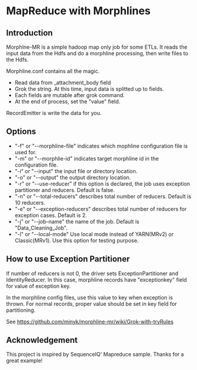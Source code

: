 MapReduce with Morphlines
==========================

## Introduction

Morphlne-MR is a simple hadoop map only job for some ETLs. It reads the input data from the Hdfs and do a morphline processing, then write files to the Hdfs. 

Morphline.conf contains all the magic.
* Read data from _attachment_body field
* Grok the string. At this time, input data is splitted up to fields. 
* Each fields are mutable after grok command.
* At the end of process, set the "value" field. 

RecordEmitter is write the data for you. 

## Options

- "-f" or "--morphline-file" indicates which mophline configuration file is used for.
- "-m" or "--morphlie-id" indicates target morphline id in the configuration file. 
- "-i" or "--input" the input file or directory location.
- "-o" or "--output" the output directory location.
- "-r" or "--use-reducer" if this option is declared, the job uses exception partitioner and reducers. Default is false.
- "-n" or "--total-reducers" describes total number of reducers. Default is 10 reducers.
- "-e" or "--exception-reducers" describes total number of reducers for exception cases. Default is 2.
- "-j" or "--job-name" the name of the job. Default is "Data_Cleaning_Job".
- "-l" or "--local-mode" Use local mode instead of YARN(MRv2) or Classic(MRv1). Use this option for testing purpose.

## How to use Exception Partitioner

If number of reducers is not 0, the driver sets ExceptionPartitioner and IdentityReducer. In this case, morphline records have "exceptionkey" field for value of exception key.

In the morphline config files, use this value to key when exception is thrown. For normal records, proper value should be set in key field for partitioning.

See https://github.com/minyk/morphline-mr/wiki/Grok-with-tryRules

## Acknowledgement

This project is inspired by SequenceIQ' Mapreduce sample. Thanks for a great example!
